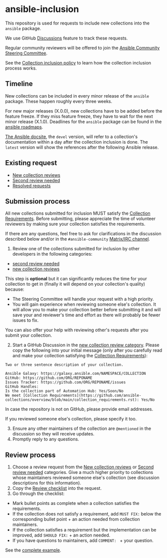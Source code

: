 # ansible-inclusion

This repository is used for requests to include new collections into the `ansible` package.

We use GitHub [Discussions](https://github.com/ansible-collections/ansible-inclusion/discussions) feature to track these requests.

Regular community reviewers will be offered to join the [Ansible Community Steering Committee](https://docs.ansible.com/ansible/devel/community/steering/community_steering_committee.html).

See the [Collection inclusion policy](https://docs.ansible.com/ansible/devel/community/steering/community_steering_committee.html#collection-inclusion-requests-workflow) to learn how the collection inclusion process works.

## Timeline

New collections can be included in every minor release of the `ansible` package. These happen roughly every three weeks.

For new major releases (X.0.0), new collections have to be added before the feature freeze. If they miss feature freeze, they have to wait for the next minor release (X.1.0). Deadlines for the `ansible` package can be found in the [ansible roadmaps](https://docs.ansible.com/ansible/devel/roadmap/ansible_roadmap_index.html).

[The Ansible docsite](https://docs.ansible.com/ansible/devel/collections/community/index.html), the `devel` version, will refer to a collection's documentation within a day after the collection inclusion is done. The `latest` version will show the references after the following Ansible release.

## Existing request

* [New collection reviews](https://github.com/ansible-collections/ansible-inclusion/discussions/categories/new-collection-reviews)
* [Second review needed](https://github.com/ansible-collections/ansible-inclusion/discussions/categories/second-review-needed)
* [Resolved requests](https://github.com/ansible-collections/ansible-inclusion/discussions/categories/resolved-reviews)

## Submission process

All new collections submitted for inclusion MUST satisfy the [Collection Requirements](https://github.com/ansible-collections/overview/blob/main/collection_requirements.rst). Before submitting, please appreciate the time of volunteer reviewers by making sure your collection satisfies the requirements.

If there are any questions, feel free to ask for clarifications in the discussion described below and/or in the `#ansible-community` [Matrix/IRC channel](https://docs.ansible.com/ansible/latest/community/communication.html#real-time-chat).

1. Review one of the collections submitted for inclusion by other developers in the following categories:
  * [second review needed](https://github.com/ansible-collections/ansible-inclusion/discussions/categories/second-review-needed)
  * [new collection reviews](https://github.com/ansible-collections/ansible-inclusion/discussions/categories/new-collection-reviews)

This step is **optional** but it can significantly reduces the time for your collection to get in (finally it will depend on your collection's quality) because:
  * The Steering Committee will handle your request with a high priority.
  * You will gain experience when reviewing someone else's collection. It will allow you to make your collection better before submitting it and will save your and reviewer's time and effort as there will probably be fewer issues to fix.

You can also offer your help with reviewing other's requests after you submit your collection.

2. Start a GitHub Discussion in the [new collection review category](https://github.com/ansible-collections/ansible-inclusion/discussions/new?category=new-collection-reviews).  Please copy the following into your initial message (only after you carefully read and make your collection satisfying the [Collection Requirements](https://github.com/ansible-collections/overview/blob/main/collection_requirements.rst)):
```
Two or three sentence description of your collection.

Ansible Galaxy: https://galaxy.ansible.com/NAMESPACE/COLLECTION
GitHub: https://github.com/ORG/REPONAME
Issues Tracker: https://github.com/ORG/REPONAME/issues
GitHub Handles: 
Is the collection part of Automation Hub: Yes/Soon/No
We meet [Collection Requirements](https://github.com/ansible-collections/overview/blob/main/collection_requirements.rst): Yes/No
```
In case the repository is not on GitHub, please provide email addresses.

If you reviewed someone else's collection, please specify it too.

3. Ensure any other maintainers of the collection are `@mentioned` in the discussion so they will receive updates.
4. Promptly reply to any questions.

## Review process

1. Choose a review request from the [New collection reviews](https://github.com/ansible-collections/ansible-inclusion/discussions/categories/new-collection-reviews) or [Second review needed](https://github.com/ansible-collections/ansible-inclusion/discussions/categories/second-review-needed) categories. Give a much higher priority to collections whose maintainers reviewed someone else's collection (see discussion descriptions for this information).
2. Copy the [Review checklist](https://github.com/ansible-collections/overview/blob/main/collection_checklist.md) into the request.
3. Go through the checklist:
  * Mark bullet points as complete when a collection satisfies the requirements.
  * If the collection does not satisfy a requirement, add `MUST FIX:` below the corresponding bullet point + an action needed from collection maintainers.
  * If the collection satisfies a requirement but the implementation can be improved, add `SHOULD FIX:` + an action needed.
  * If you have questions to maintainers, add `COMMENT: ` + your question.

See the [complete example](https://github.com/ansible-collections/ansible-inclusion/discussions/24#discussioncomment-1485070).
